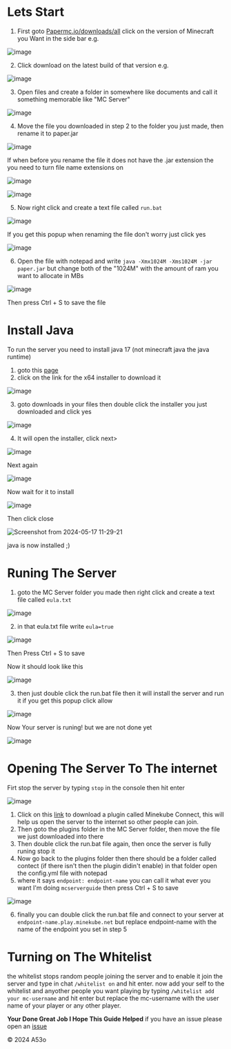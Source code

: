 # Lets Start
1. First goto [Papermc.io/downloads/all](https://papermc.io/downloads/all) click on the version of Minecraft you Want in the side bar e.g.

 ![image](https://github.com/A53o/MC-Server-Guide/assets/146792539/15414e6e-15f4-452f-b26c-06c8d156a304)

 2. Click download on the latest build of that version e.g.

![image](https://github.com/A53o/MC-Server-Guide/assets/146792539/6f9f9cc7-dc72-4123-8ff7-a8e946a8fa83)

3. Open files and create a folder in somewhere like documents and call it something memorable like "MC Server"

![image](https://github.com/A53o/MC-Server-Guide/assets/146792539/4a3b688c-00a2-43f3-91c6-24dbfc637ed6)

4. Move the file you downloaded in step 2 to the folder you just made, then rename it to paper.jar

![image](https://github.com/A53o/MC-Server-Guide/assets/146792539/a98b1873-a89f-412b-b6d4-b2fdca47b6ad)

If when before you rename the file it does not have the .jar extension the you need to turn file name extensions on

![image](https://github.com/A53o/MC-Server-Guide/assets/146792539/bd416bd4-7fe4-44f1-b658-6adc7e834f78)

![image](https://github.com/A53o/MC-Server-Guide/assets/146792539/98edfd38-ba01-4f4c-823c-a3f016d82a78)

5. Now right click and create a text file called ```run.bat```

![image](https://github.com/A53o/MC-Server-Guide/assets/146792539/e39063b8-05aa-44ff-8e1a-50fd1f4f7abc)

If you get this popup when renaming the file don't worry just click yes

![image](https://github.com/A53o/MC-Server-Guide/assets/146792539/5328b71c-e92f-40f2-ae7b-02e9b7f63ce7)

6. Open the file with notepad and write ```java -Xmx1024M -Xms1024M -jar paper.jar``` but change both of the "1024M" with the amount of ram you want to allocate in MBs

![image](https://github.com/A53o/MC-Server-Guide/assets/146792539/c0a9ec2a-ed95-4f08-9979-29472c5ebd80)

Then press Ctrl + S to save the file

# Install Java
To run the server you need to install java 17 (not minecraft java the java runtime)

1. goto this [page](https://www.oracle.com/java/technologies/downloads/#jdk17-windows)
2. click on the link for the x64 installer to download it

![image](https://github.com/A53o/MC-Server-Guide/assets/146792539/e6040caf-b8be-4e2d-b1b7-d615fecc09b1)

3. goto downloads in your files then double click the installer you just downloaded and click yes

![image](https://github.com/A53o/MC-Server-Guide/assets/146792539/85c9849e-c7d3-490f-b4ec-de47b45f31bf)

4. It will open the installer, click next>

![image](https://github.com/A53o/MC-Server-Guide/assets/146792539/0df74032-a0bf-494e-a9fd-1d3afbdd9ad6)

Next again

![image](https://github.com/A53o/MC-Server-Guide/assets/146792539/9b4f3536-96a5-4387-83a9-ef564acc41b6)

Now wait for it to install

![image](https://github.com/A53o/MC-Server-Guide/assets/146792539/16ef244c-2f6a-4bf3-abda-4f1bd8a316e2)

Then click close

![Screenshot from 2024-05-17 11-29-21](https://github.com/A53o/MC-Server-Guide/assets/146792539/c3709a5d-1794-40ea-b502-c17361b99cef)

java is now installed ;)

# Runing The Server

1. goto the MC Server folder you made then right click and create a text file called ```eula.txt```

![image](https://github.com/A53o/MC-Server-Guide/assets/146792539/66d788e1-8a25-4e44-b370-c7aed1fa3960)

2. in that eula.txt file write ```eula=true```

![image](https://github.com/A53o/MC-Server-Guide/assets/146792539/c28b3e8e-5e52-4493-91f1-97a5463ac649)

Then Press Ctrl + S to save

Now it should look like this

![image](https://github.com/A53o/MC-Server-Guide/assets/146792539/a6b081d9-36ae-4b46-8190-b33d20382e4e)

3. then just double click the run.bat file then it will install the server and run it if you get this popup click allow

![image](https://github.com/A53o/MC-Server-Guide/assets/146792539/b88ba6ee-40a4-4753-87f7-88e52c62fbb3)

Now Your server is runing! but we are not done yet

![image](https://github.com/A53o/MC-Server-Guide/assets/146792539/556fe723-9c67-40ff-893b-19ba3bf9d9a0)

# Opening The Server To The internet

Firt stop the server by typing ```stop``` in the console then hit enter

![image](https://github.com/A53o/MC-Server-Guide/assets/146792539/f1ed2737-881e-4189-9c3c-f25557b26dbd)

1. Click on this [link](https://github.com/minekube/connect-java/releases/download/latest/connect-spigot.jar) to download a plugin called Minekube Connect, this will help us open the server to the internet so other people can join.
2. Then goto the plugins folder in the MC Server folder, then move the file we just downloaded into there
3. Then double click the run.bat file again, then once the server is fully runing stop it
4. Now go back to the plugins folder then there should be a folder called contect (if there isn't then the plugin didin't enable) in that folder open the config.yml file with notepad
5. where it says ```endpoint: endpoint-name``` you can call it what ever you want I'm doing ```mcserverguide``` then press Ctrl + S to save

![image](https://github.com/A53o/MC-Server-Guide/assets/146792539/d821754b-a9e8-4174-b902-553a31a4fe0d)

6. finally you can double click the run.bat file and connect to your server at ```endpoint-name.play.minekube.net``` but replace endpoint-name with the name of the endpoint you set in step 5

# Turning on The Whitelist
the whitelist stops random people joining the server and to enable it join the server and type in chat ```/whitelist on``` and hit enter. now add your self to the whitelist and anyother people you want playing by typing ```/whitelist add your mc-username``` and hit enter but replace the mc-username with the user name of your player or any other player.


**Your Done Great Job I Hope This Guide Helped**
if you have an issue please open an [issue](https://github.com/A53o/MC-Server-Guide/issues)

&copy; 2024 A53o
